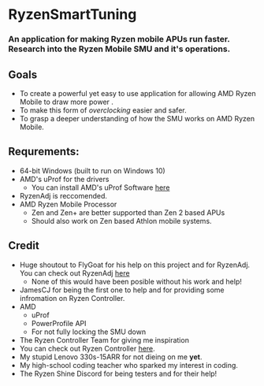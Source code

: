 # RyzenSmartTuning
### An application for making Ryzen mobile APUs run faster. Research into the Ryzen Mobile SMU and it's operations.

## Goals
* To create a powerful yet easy to use application for allowing AMD Ryzen Mobile to draw more power .
* To make this form of *overclocking* easier and safer.
* To grasp a deeper understanding of how the SMU works on AMD Ryzen Mobile.

## Requrements:
* 64-bit Windows (built to run on Windows 10)
* AMD's uProf for the drivers 
  * You can install AMD's uProf Software [here](https://developer.amd.com/amd-uprof/)
* RyzenAdj is reccomended.
* AMD Ryzen Mobile Processor
  * Zen and Zen+ are better supported than Zen 2 based APUs
  * Should also work on Zen based Athlon mobile systems.

## Credit
* Huge shoutout to FlyGoat for his help on this project and for RyzenAdj. You can check out RyzenAdj [here](https://github.com/FlyGoat/RyzenAdj)
  * None of this would have been posible without his work and help!
* JamesCJ for being the first one to help and for providing some infromation on Ryzen Controller.
* AMD
  * uProf
  * PowerProfile API
  * For not fully locking the SMU down
* The Ryzen Controller Team for giving me inspiration
 * You can check out Ryzen Controller [here](https://gitlab.com/ryzen-controller-team/ryzen-controller).
* My stupid Lenovo 330s-15ARR for not dieing on me **yet**.
* My high-school coding teacher who sparked my interest in coding.
* The Ryzen Shine Discord for being testers and for their help! 
